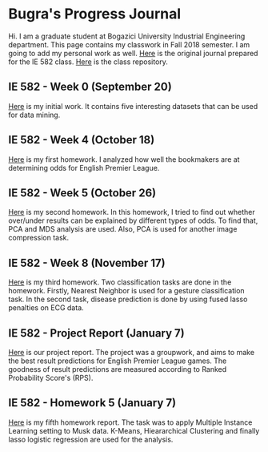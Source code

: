 # Bugra's Progress Journal

Hi. I am a graduate student at Bogazici University Industrial Engineering department. This page contains my classwork in Fall 2018 semester. I am going to add my personal work as well. 
[Here](https://bu-ie-582.github.io/fall18-bugracnr/) is the original journal prepared for the IE 582 class. [Here](https://github.com/BU-IE-582/fall18-bugracnr) is the class repository.

## IE 582 - Week 0 (September 20)

[Here](files/bugra_homework_0.html) is my initial work. It contains five interesting datasets that can be used for data mining. 

## IE 582 - Week 4 (October 18)

[Here](files/HW1Markdown.html) is my first homework. I analyzed how well the bookmakers are at determining odds for English Premier League.

## IE 582 - Week 5 (October 26)

[Here](files/HW2_Markdown.html) is my second homework. In this homework, I tried to find out whether over/under results can be explained by different types of odds. To find that, PCA and MDS analysis are used. Also, PCA is used for another image compression task.

## IE 582 - Week 8 (November 17)

[Here](files/HW3_Markdown.html) is my third homework. Two classification tasks are done in the homework. Firstly, Nearest Neighbor is used for a gesture classification task. In the second task, disease prediction is done by using fused lasso penalties on ECG data.

## IE 582 - Project Report (January 7)

[Here](files/Report.html) is our project report. The project was a groupwork, and aims to make the best result predictions for English Premier League games. The goodness of result predictions are measured according to Ranked Probability Score's (RPS).

## IE 582 - Homework 5 (January 7)

[Here](files/HW5.html) is my fifth homework report. The task was to apply Multiple Instance Learning setting to Musk data. K-Means, Hieararchical Clustering and finally lasso logistic regression are used for the analysis.

